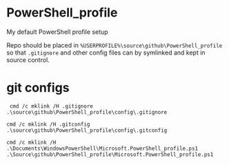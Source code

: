 # PowerShell_profile
My default PowerShell profile setup

Repo should be placed in `%USERPROFILE%\source\github\PowerShell_profile` so that `.gitignore` and other config files can by symlinked and kept in source control.

git configs
===========

` cmd /c mklink /H .gitignore .\source\github\PowerShell_profile\config\.gitignore`

`cmd /c mklink /H .gitconfig .\source\github\PowerShell_profile\config\.gitconfig`

`cmd /c mklink /H .\Documents\WindowsPowerShell\Microsoft.PowerShell_profile.ps1 .\Source\github\PowerShell_profile\Microsoft.PowerShell_profile.ps1`
